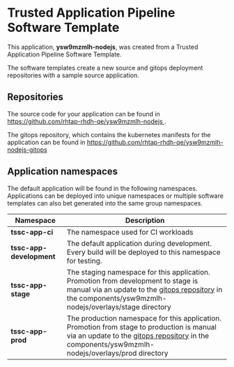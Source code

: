 # Trusted Application Pipeline Software Template

This application, **ysw9mzmlh-nodejs**, was created from a Trusted Application Pipeline Software Template.

The software templates create a new source and gitops deployment repositories with a sample source application. 

## Repositories

The source code for your application can be found in [https://github.com/rhtap-rhdh-qe/ysw9mzmlh-nodejs ](https://github.com/rhtap-rhdh-qe/ysw9mzmlh-nodejs ).
 
The gitops repository, which contains the kubernetes manifests for the application can be found in 
[https://github.com/rhtap-rhdh-qe/ysw9mzmlh-nodejs-gitops ](https://github.com/rhtap-rhdh-qe/ysw9mzmlh-nodejs-gitops ) 

## Application namespaces 

The default application will be found in the following namespaces. Applications can be deployed into unique namespaces or multiple software templates can also bet generated into the same group namespaces.  

|  Namespace   |  Description   |  
| -------- | -------- |
| **tssc-app-ci** | The namespace used for CI workloads |
| **tssc-app-development** | The default application during development. Every build will be deployed to this namespace for testing. |
| **tssc-app-stage** | The staging namespace for this application. Promotion from development to stage is manual via an update to the [gitops repository](https://github.com/rhtap-rhdh-qe/ysw9mzmlh-nodejs-gitops ) in the components/ysw9mzmlh-nodejs/overlays/stage directory |
| **tssc-app-prod** | The production namespace for this application. Promotion from stage to production is manual via an update to the [gitops repository](https://github.com/rhtap-rhdh-qe/ysw9mzmlh-nodejs-gitops ) in the components/ysw9mzmlh-nodejs/overlays/prod directory |